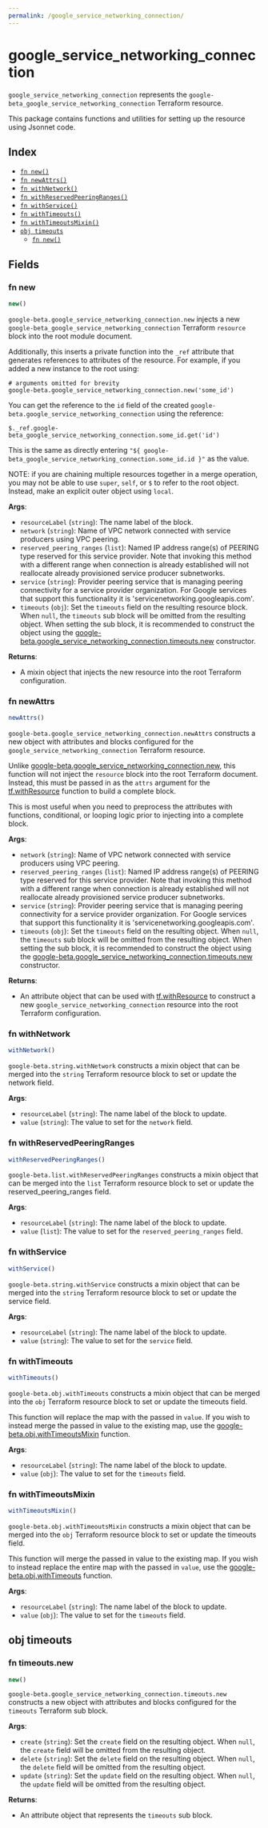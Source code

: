 ```yaml
---
permalink: /google_service_networking_connection/
---
```


# google_service_networking_connection

`google_service_networking_connection` represents the `google-beta_google_service_networking_connection` Terraform resource.



This package contains functions and utilities for setting up the resource using Jsonnet code.


## Index

* [`fn new()`](#fn-new)
* [`fn newAttrs()`](#fn-newattrs)
* [`fn withNetwork()`](#fn-withnetwork)
* [`fn withReservedPeeringRanges()`](#fn-withreservedpeeringranges)
* [`fn withService()`](#fn-withservice)
* [`fn withTimeouts()`](#fn-withtimeouts)
* [`fn withTimeoutsMixin()`](#fn-withtimeoutsmixin)
* [`obj timeouts`](#obj-timeouts)
  * [`fn new()`](#fn-timeoutsnew)

## Fields

### fn new

```ts
new()
```


`google-beta.google_service_networking_connection.new` injects a new `google-beta_google_service_networking_connection` Terraform `resource`
block into the root module document.

Additionally, this inserts a private function into the `_ref` attribute that generates references to attributes of the
resource. For example, if you added a new instance to the root using:

    # arguments omitted for brevity
    google-beta.google_service_networking_connection.new('some_id')

You can get the reference to the `id` field of the created `google-beta.google_service_networking_connection` using the reference:

    $._ref.google-beta_google_service_networking_connection.some_id.get('id')

This is the same as directly entering `"${ google-beta_google_service_networking_connection.some_id.id }"` as the value.

NOTE: if you are chaining multiple resources together in a merge operation, you may not be able to use `super`, `self`,
or `$` to refer to the root object. Instead, make an explicit outer object using `local`.

**Args**:
  - `resourceLabel` (`string`): The name label of the block.
  - `network` (`string`): Name of VPC network connected with service producers using VPC peering.
  - `reserved_peering_ranges` (`list`): Named IP address range(s) of PEERING type reserved for this service provider. Note that invoking this method with a different range when connection is already established will not reallocate already provisioned service producer subnetworks.
  - `service` (`string`): Provider peering service that is managing peering connectivity for a service provider organization. For Google services that support this functionality it is &#39;servicenetworking.googleapis.com&#39;.
  - `timeouts` (`obj`): Set the `timeouts` field on the resulting resource block. When `null`, the `timeouts` sub block will be omitted from the resulting object. When setting the sub block, it is recommended to construct the object using the [google-beta.google_service_networking_connection.timeouts.new](#fn-timeoutsnew) constructor.

**Returns**:
- A mixin object that injects the new resource into the root Terraform configuration.


### fn newAttrs

```ts
newAttrs()
```


`google-beta.google_service_networking_connection.newAttrs` constructs a new object with attributes and blocks configured for the `google_service_networking_connection`
Terraform resource.

Unlike [google-beta.google_service_networking_connection.new](#fn-new), this function will not inject the `resource`
block into the root Terraform document. Instead, this must be passed in as the `attrs` argument for the
[tf.withResource](https://github.com/tf-libsonnet/core/tree/main/docs#fn-withresource) function to build a complete block.

This is most useful when you need to preprocess the attributes with functions, conditional, or looping logic prior to
injecting into a complete block.

**Args**:
  - `network` (`string`): Name of VPC network connected with service producers using VPC peering.
  - `reserved_peering_ranges` (`list`): Named IP address range(s) of PEERING type reserved for this service provider. Note that invoking this method with a different range when connection is already established will not reallocate already provisioned service producer subnetworks.
  - `service` (`string`): Provider peering service that is managing peering connectivity for a service provider organization. For Google services that support this functionality it is &#39;servicenetworking.googleapis.com&#39;.
  - `timeouts` (`obj`): Set the `timeouts` field on the resulting object. When `null`, the `timeouts` sub block will be omitted from the resulting object. When setting the sub block, it is recommended to construct the object using the [google-beta.google_service_networking_connection.timeouts.new](#fn-timeoutsnew) constructor.

**Returns**:
  - An attribute object that can be used with [tf.withResource](https://github.com/tf-libsonnet/core/tree/main/docs#fn-withresource) to construct a new `google_service_networking_connection` resource into the root Terraform configuration.


### fn withNetwork

```ts
withNetwork()
```

`google-beta.string.withNetwork` constructs a mixin object that can be merged into the `string`
Terraform resource block to set or update the network field.



**Args**:
  - `resourceLabel` (`string`): The name label of the block to update.
  - `value` (`string`): The value to set for the `network` field.


### fn withReservedPeeringRanges

```ts
withReservedPeeringRanges()
```

`google-beta.list.withReservedPeeringRanges` constructs a mixin object that can be merged into the `list`
Terraform resource block to set or update the reserved_peering_ranges field.



**Args**:
  - `resourceLabel` (`string`): The name label of the block to update.
  - `value` (`list`): The value to set for the `reserved_peering_ranges` field.


### fn withService

```ts
withService()
```

`google-beta.string.withService` constructs a mixin object that can be merged into the `string`
Terraform resource block to set or update the service field.



**Args**:
  - `resourceLabel` (`string`): The name label of the block to update.
  - `value` (`string`): The value to set for the `service` field.


### fn withTimeouts

```ts
withTimeouts()
```

`google-beta.obj.withTimeouts` constructs a mixin object that can be merged into the `obj`
Terraform resource block to set or update the timeouts field.

This function will replace the map with the passed in `value`. If you wish to instead merge the
passed in value to the existing map, use the [google-beta.obj.withTimeoutsMixin](TODO) function.

**Args**:
  - `resourceLabel` (`string`): The name label of the block to update.
  - `value` (`obj`): The value to set for the `timeouts` field.


### fn withTimeoutsMixin

```ts
withTimeoutsMixin()
```

`google-beta.obj.withTimeoutsMixin` constructs a mixin object that can be merged into the `obj`
Terraform resource block to set or update the timeouts field.

This function will merge the passed in value to the existing map. If you wish
to instead replace the entire map with the passed in `value`, use the [google-beta.obj.withTimeouts](TODO)
function.


**Args**:
  - `resourceLabel` (`string`): The name label of the block to update.
  - `value` (`obj`): The value to set for the `timeouts` field.


## obj timeouts



### fn timeouts.new

```ts
new()
```


`google-beta.google_service_networking_connection.timeouts.new` constructs a new object with attributes and blocks configured for the `timeouts`
Terraform sub block.



**Args**:
  - `create` (`string`): Set the `create` field on the resulting object. When `null`, the `create` field will be omitted from the resulting object.
  - `delete` (`string`): Set the `delete` field on the resulting object. When `null`, the `delete` field will be omitted from the resulting object.
  - `update` (`string`): Set the `update` field on the resulting object. When `null`, the `update` field will be omitted from the resulting object.

**Returns**:
  - An attribute object that represents the `timeouts` sub block.
